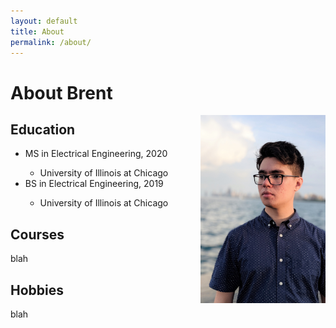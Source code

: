 ```yaml
---
layout: default
title: About
permalink: /about/
---
```


# About Brent

<img class="about-pic" align="right" src="/assets/img/profilepicture.jpg" width="200">

## Education
<ul class="education-list">
    <li><span>MS in Electrical Engineering, 2020</span></li>
    <ul><li>University of Illinois at Chicago</li></ul>
    <li><span>BS in Electrical Engineering, 2019</span></li>
    <ul><li>University of Illinois at Chicago</li></ul>
</ul>

## Courses
blah

## Hobbies
blah
